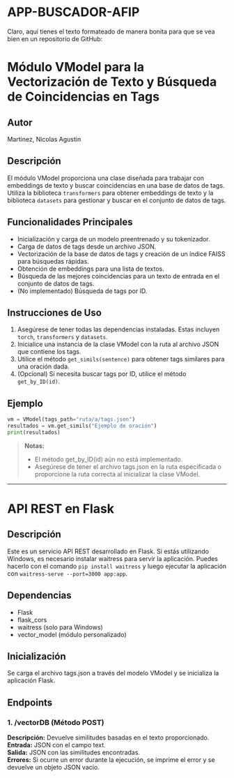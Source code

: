 # APP-BUSCADOR-AFIP

Claro, aquí tienes el texto formateado de manera bonita para que se vea bien en un repositorio de GitHub:


# Módulo VModel para la Vectorización de Texto y Búsqueda de Coincidencias en Tags

## Autor
Martinez, Nicolas Agustin

## Descripción
El módulo VModel proporciona una clase diseñada para trabajar con embeddings de texto y buscar coincidencias en una base de datos de tags. Utiliza la biblioteca `transformers` para obtener embeddings de texto y la biblioteca `datasets` para gestionar y buscar en el conjunto de datos de tags.

## Funcionalidades Principales
- Inicialización y carga de un modelo preentrenado y su tokenizador.
- Carga de datos de tags desde un archivo JSON.
- Vectorización de la base de datos de tags y creación de un índice FAISS para búsquedas rápidas.
- Obtención de embeddings para una lista de textos.
- Búsqueda de las mejores coincidencias para un texto de entrada en el conjunto de datos de tags.
- (No implementado) Búsqueda de tags por ID.

## Instrucciones de Uso
1. Asegúrese de tener todas las dependencias instaladas. Estas incluyen `torch`, `transformers` y `datasets`.
2. Inicialice una instancia de la clase VModel con la ruta al archivo JSON que contiene los tags.
3. Utilice el método `get_simils(sentence)` para obtener tags similares para una oración dada.
4. (Opcional) Si necesita buscar tags por ID, utilice el método `get_by_ID(id)`.

## Ejemplo
```python
vm = VModel(tags_path="ruta/a/tags.json")
resultados = vm.get_simils("Ejemplo de oración")
print(resultados)
```

> **Notas:** 
> - El método get_by_ID(id) aún no está implementado.
> - Asegúrese de tener el archivo tags.json en la ruta especificada o proporcione la ruta correcta al inicializar la clase VModel.

---

# API REST en Flask

## Descripción
Este es un servicio API REST desarrollado en Flask. Si estás utilizando Windows, es necesario instalar waitress para servir la aplicación. Puedes hacerlo con el comando `pip install waitress` y luego ejecutar la aplicación con `waitress-serve --port=3000 app:app`.

## Dependencias
- Flask
- flask_cors
- waitress (solo para Windows)
- vector_model (módulo personalizado)

## Inicialización
Se carga el archivo tags.json a través del modelo VModel y se inicializa la aplicación Flask.

## Endpoints
### 1. /vectorDB (Método POST)
**Descripción:** Devuelve similitudes basadas en el texto proporcionado.  
**Entrada:** JSON con el campo text.  
**Salida:** JSON con las similitudes encontradas.  
**Errores:** Si ocurre un error durante la ejecución, se imprime el error y se devuelve un objeto JSON vacío.
```
